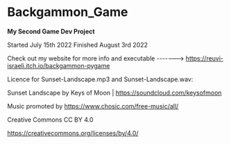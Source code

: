 # Backgammon_Game
__My Second Game Dev Project__

Started July 15th 2022
Finished August 3rd 2022

Check out my website for more info and executable
-------> https://reuvi-israeli.itch.io/backgammon-pygame

Licence for Sunset-Landscape.mp3 and Sunset-Landscape.wav:

  Sunset Landscape by Keys of Moon | https://soundcloud.com/keysofmoon

  Music promoted by https://www.chosic.com/free-music/all/

  Creative Commons CC BY 4.0

  https://creativecommons.org/licenses/by/4.0/
